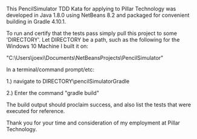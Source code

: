 This PencilSimulator TDD Kata for applying to Pillar Technology was developed in
Java 1.8.0 using NetBeans 8.2 and packaged for convenient building in Gradle 4.10.1.

To run and certify that the tests pass simply pull this project to some 'DIRECTORY'.
Let DIRECTORY be a path, such as the following for the Windows 10 Machine I built it on:

"C:\Users\joexi\Documents\NetBeansProjects\PencilSimulator\"

In a terminal/command prompt/etc:

1.) navigate to DIRECTORY\pencilSimulatorGradle

2.) Enter the command "gradle build"

The build output should proclaim success, and also list the tests that were executed
for reference.

Thank you for your time and consideration of my employment at Pillar Technology.
